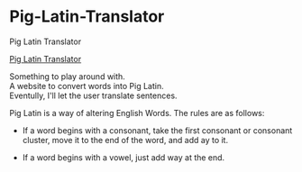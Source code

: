 # Pig-Latin-Translator
Pig Latin Translator

<a href="https://pig-latin-translator.pages.dev/">Pig Latin Translator</a>

Something to play around with. <br>
A website to convert words into Pig Latin. <br>
Eventully, I'll let the user translate sentences.

Pig Latin is a way of altering English Words. The rules are as follows:

- If a word begins with a consonant, take the first consonant or consonant cluster, move it to the end of the word, and add ay to it.

- If a word begins with a vowel, just add way at the end.
